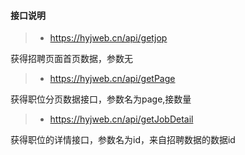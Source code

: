 #### 接口说明

>* https://hyjweb.cn/api/getjop

获得招聘页面首页数据，参数无

>* https://hyjweb.cn/api/getPage

获得职位分页数据接口，参数名为page,接数量

>* https://hyjweb.cn/api/getJobDetail

获得职位的详情接口，参数名为id，来自招聘数据的数据id
